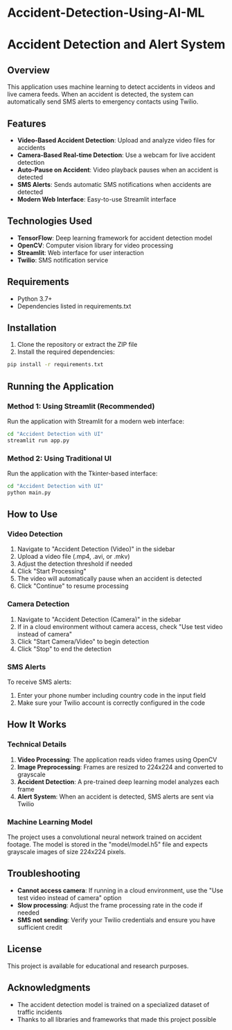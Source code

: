 # Accident-Detection-Using-AI-ML
# Accident Detection and Alert System

## Overview
This application uses machine learning to detect accidents in videos and live camera feeds. When an accident is detected, the system can automatically send SMS alerts to emergency contacts using Twilio.

## Features
- **Video-Based Accident Detection**: Upload and analyze video files for accidents
- **Camera-Based Real-time Detection**: Use a webcam for live accident detection
- **Auto-Pause on Accident**: Video playback pauses when an accident is detected
- **SMS Alerts**: Sends automatic SMS notifications when accidents are detected
- **Modern Web Interface**: Easy-to-use Streamlit interface

## Technologies Used
- **TensorFlow**: Deep learning framework for accident detection model
- **OpenCV**: Computer vision library for video processing
- **Streamlit**: Web interface for user interaction
- **Twilio**: SMS notification service

## Requirements
- Python 3.7+
- Dependencies listed in requirements.txt

## Installation

1. Clone the repository or extract the ZIP file
2. Install the required dependencies:
```bash
pip install -r requirements.txt
```

## Running the Application

### Method 1: Using Streamlit (Recommended)
Run the application with Streamlit for a modern web interface:
```bash
cd "Accident Detection with UI"
streamlit run app.py
```

### Method 2: Using Traditional UI
Run the application with the Tkinter-based interface:
```bash
cd "Accident Detection with UI"
python main.py
```

## How to Use

### Video Detection
1. Navigate to "Accident Detection (Video)" in the sidebar
2. Upload a video file (.mp4, .avi, or .mkv)
3. Adjust the detection threshold if needed
4. Click "Start Processing"
5. The video will automatically pause when an accident is detected
6. Click "Continue" to resume processing

### Camera Detection
1. Navigate to "Accident Detection (Camera)" in the sidebar
2. If in a cloud environment without camera access, check "Use test video instead of camera"
3. Click "Start Camera/Video" to begin detection
4. Click "Stop" to end the detection

### SMS Alerts
To receive SMS alerts:
1. Enter your phone number including country code in the input field
2. Make sure your Twilio account is correctly configured in the code

## How It Works

### Technical Details
1. **Video Processing**: The application reads video frames using OpenCV
2. **Image Preprocessing**: Frames are resized to 224x224 and converted to grayscale
3. **Accident Detection**: A pre-trained deep learning model analyzes each frame
4. **Alert System**: When an accident is detected, SMS alerts are sent via Twilio

### Machine Learning Model
The project uses a convolutional neural network trained on accident footage. The model is stored in the "model/model.h5" file and expects grayscale images of size 224x224 pixels.

## Troubleshooting
- **Cannot access camera**: If running in a cloud environment, use the "Use test video instead of camera" option
- **Slow processing**: Adjust the frame processing rate in the code if needed
- **SMS not sending**: Verify your Twilio credentials and ensure you have sufficient credit

## License
This project is available for educational and research purposes.

## Acknowledgments
- The accident detection model is trained on a specialized dataset of traffic incidents
- Thanks to all libraries and frameworks that made this project possible
